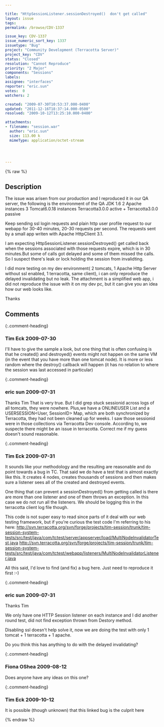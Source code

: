 ```yaml
---

title: "HttpSessionListener.sessionDestroyed()  don't get called"
layout: issue
tags: 
permalink: /browse/CDV-1337

issue_key: CDV-1337
issue_numeric_sort_key: 1337
issuetype: "Bug"
project: "Community Development (Terracotta Server)"
project_key: "CDV"
status: "Closed"
resolution: "Cannot Reproduce"
priority: "2 Major"
components: "Sessions"
labels: 
assignee: "interfaces"
reporter: "eric.sun"
votes:  0
watchers: 2

created: "2009-07-30T10:53:37.000-0400"
updated: "2011-12-16T18:37:14.000-0500"
resolved: "2009-10-12T13:25:10.000-0400"

attachments:
- filename: "session.war"
  author: "eric.sun"
  size: 113.00 k
  mimeType: application/octet-stream




---
```


{% raw %}

## Description

<div markdown="1" class="description">

The issue was arisen from our production and I reproduced it in our QA server, the following is the environment of the QA
JDK 1.6
2 Apache instances 
3 Tomcat6.0.18 instances
Terracotta3.0.0 active +  Terracotta3.0.0 passive

Keep sending ssl login requests and plain http user profile request to our webapp  for 30-40 minutes, 20-30 requests per second.
The requests sent by a small app writen with Apache HttpClient 3.1.

I am expecting HttpSessionListener.sessionDestroyed() get called back when the sessions associated with those requests expire, which is in 30 minutes.But some of calls got delayed and some of them missed the calls. So I suspect there's leak or lock holding the session from invalidting.

I did more testing on my dev environment( 2 tomcats, 1 Apache Http Server without ssl enabled, 1 terracotta, same client), i can only reproduce the delayed invalidating but no leak.
The attachment is a simplified web app, i did not reproduce the issue with it on my dev pc, but it can give you an idea how our web looks like.

Thanks






</div>

## Comments


{:.comment-heading}
### **Tim Eck** <span class="date">2009-07-30</span>

<div markdown="1" class="comment">

I'll have to give the sample a look, but one thing that is often confusing is that he created() and destroyed() events might not happen on the same VM (in the event that you have more than one tomcat node). It is more or less random where the destroy() callback will happen (it has no relation to where the session was last accessed in particular)


</div>


{:.comment-heading}
### **eric sun** <span class="date">2009-07-31</span>

<div markdown="1" class="comment">

Thanks Tim
That is very true. 
But I did grep stuck sessionid across logs of all tomcats, they were nowhere. Plus,we have a ONLINEUSER<User> List  and a USERSESSION<User, SessionID>  Map, which are both synchronized by Terracotta, they had not been cleaned up for weeks. I saw those sessionid were in those collections via Terracotta Dev console.
According to, we suspecte there might be an issue in terracotta. Correct me if my guess doesn't sound reasonable.


</div>


{:.comment-heading}
### **Tim Eck** <span class="date">2009-07-31</span>

<div markdown="1" class="comment">

It sounds like your methodology and the resulting are reasonable and do point towards a bug in TC. That said we do have a test that is almost exactly like this. It creates 4 nodes, creates thousands of sessions and then makes sure a listener sees all of the created and destroyed events. 

One thing that can prevent a sessionDestroyed() from getting called is there are more than one listener and one of them throws an exception. In this case we do not run all the listeners. We should be logging this in the terracotta client log file though. 

This code is not super easy to read since parts of it deal with our web testing framework, but if you're curious the test code I'm referring to his here:
http://svn.terracotta.org/svn/forge/projects/tim-session/trunk/tim-session-system-tests/src/test/java/com/tctest/server/appserver/load/MultiNodeInvalidatorTest.java
http://svn.terracotta.org/svn/forge/projects/tim-session/trunk/tim-session-system-tests/src/test/java/com/tctest/webapp/listeners/MultiNodeInvalidatorListener.java

All this said, I'd love to find (and fix) a bug here. Just need to reproduce it first :-)



</div>


{:.comment-heading}
### **eric sun** <span class="date">2009-07-31</span>

<div markdown="1" class="comment">

Thanks Tim

We only have one HTTP Session listener on each instance and I did another round test, did not find exception thrown from Destory method.

Disabling ssl doesn't help solve it, now we are doing the test with only 1 tomcat + 1 terracotta + 1 apache.

Do you think this has anything to do with the delayed invalidating? 

</div>


{:.comment-heading}
### **Fiona OShea** <span class="date">2009-08-12</span>

<div markdown="1" class="comment">

Does anyone have any ideas on this one?

</div>


{:.comment-heading}
### **Tim Eck** <span class="date">2009-10-12</span>

<div markdown="1" class="comment">

It is possible (though unknown) that this linked bug is the culprit here

</div>



{% endraw %}
